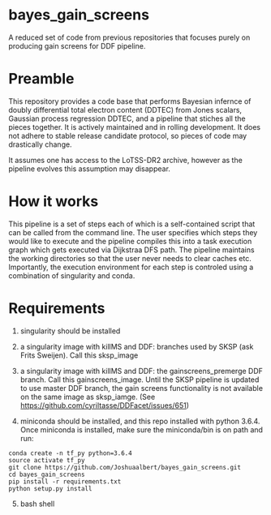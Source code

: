 # bayes_gain_screens
A reduced set of code from previous repositories that focuses purely on producing gain screens for DDF pipeline. 

# Preamble

This repository provides a code base that performs Bayesian infernce of doubly differential total electron content (DDTEC) from Jones scalars, Gaussian process regression DDTEC, and a pipeline that stiches all the pieces together. It is actively maintained and in rolling development. It does not adhere to stable release candidate protocol, so pieces of code may drastically change.

It assumes one has access to the LoTSS-DR2 archive, however as the pipeline evolves this assumption may disappear.

# How it works

This pipeline is a set of steps each of which is a self-contained script that can be called from the command line. The user specifies which steps they would like to execute and the pipeline compiles this into a task execution graph which gets executed via Dijkstraa DFS path. The pipeline maintains the working directories so that the user never needs to clear caches etc. Importantly, the execution environment for each step is controled using a combination of singularity and conda.

# Requirements

1. singularity should be installed

2. a singularity image with killMS and DDF: branches used by SKSP (ask Frits Sweijen). Call this sksp_image

3. a singularity image with killMS and DDF: the gainscreens_premerge DDF branch. Call this gainscreens_image. Until the SKSP pipeline is updated to use master DDF branch, the gain screens functionality is not available on the same image as sksp_iamge. (See https://github.com/cyriltasse/DDFacet/issues/651)

4. miniconda should be installed, and this repo installed with python 3.6.4. Once miniconda is installed, make sure the miniconda/bin is on path and run:

```
conda create -n tf_py python=3.6.4
source activate tf_py
git clone https://github.com/Joshuaalbert/bayes_gain_screens.git
cd bayes_gain_screens
pip install -r requirements.txt
python setup.py install
```

5. bash shell
